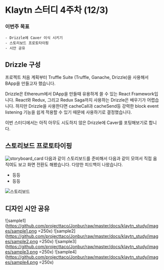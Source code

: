 # Klaytn 스터디 4주차 (12/3)
### 이번주 목표
	- Drizzle에 Caver 이식 시키기
	- 스토리보드 프로토타이핑
	- 시안 공유

## Drizzle 구성
프로젝트 처음 계획부터 Truffle Suite (Truffle, Ganache, Drizzle)을 사용해서 BApp을 만들고자 했습니다.

Drizzle은 Ethereum에서 DApp을 만들때 유용하게 쓸 수 있는 React Framework입니다. React와 Redux, 그리고 Redux Saga까지 사용하는 Drizzle은 배우기가 어렵습니다. 하지만 Drizzle을 사용한다면 cacheCall과 cacheSend등 강력한 block event listening 기능을 쉽게 적용할 수 있기 때문에 사용하기로 결정했습니다.

이번 스터디에서는 아직 아무도 시도하지 않은 Drizzle에 Caver를 포팅해보기로 합니다.

## 스토리보드 프로토타이핑 
![storyboard_card](https://github.com/projecttaco/Jonbur/raw/master/docs/klaytn_study/images/storyboard_card.jpg)
다음과 같이 스토리보드를 준비해서 다음과 같이 모여서 직접 움직여도 보고 화면 전환도 해봤습니다. 다양한 피드백이 나왔습니다.
- 등등
- 등등


![스토리보드](https://github.com/projecttaco/Jonbur/raw/master/docs/klaytn_study/images/Jonbur%20v2.png)

## 디자인 시안 공유
![sample1](https://github.com/projecttaco/Jonbur/raw/master/docs/klaytn_study/images/sample1.png =250x)
![sample2](https://github.com/projecttaco/Jonbur/raw/master/docs/klaytn_study/images/sample2.png =250x)
![sample3](https://github.com/projecttaco/Jonbur/raw/master/docs/klaytn_study/images/sample3.png =250x)
![sample4](https://github.com/projecttaco/Jonbur/raw/master/docs/klaytn_study/images/sample4.png =250x)

